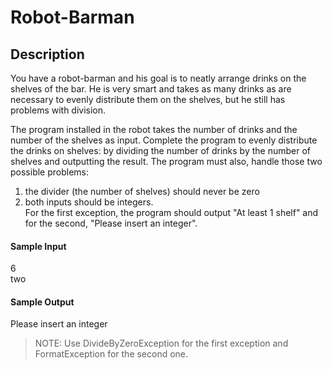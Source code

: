 # Robot-Barman

## Description
You have a robot-barman and his goal is to neatly arrange drinks on the shelves of the bar. He is very smart and takes as many drinks as are necessary to evenly distribute them on the shelves, but he still has problems with division.

The program installed in the robot takes the number of drinks and the number of the shelves as input.
Complete the program to evenly distribute the drinks on shelves: by dividing the number of drinks by the number of shelves and outputting the result.
The program must also, handle those two possible problems: <br>
1. the divider (the number of shelves) should never be zero <br>
2. both inputs should be integers. <br>
For the first exception, the program should output "At least 1 shelf" and for the second, "Please insert an integer".

#### Sample Input
6 <br>
two

#### Sample Output
Please insert an integer

> NOTE: Use DivideByZeroException for the first exception and FormatException for the second one.